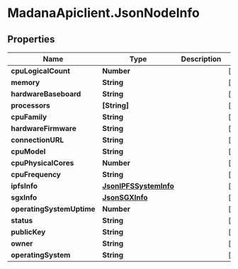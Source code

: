 # MadanaApiclient.JsonNodeInfo

## Properties

Name | Type | Description | Notes
------------ | ------------- | ------------- | -------------
**cpuLogicalCount** | **Number** |  | [optional] 
**memory** | **String** |  | [optional] 
**hardwareBaseboard** | **String** |  | [optional] 
**processors** | **[String]** |  | [optional] 
**cpuFamily** | **String** |  | [optional] 
**hardwareFirmware** | **String** |  | [optional] 
**connectionURL** | **String** |  | [optional] 
**cpuModel** | **String** |  | [optional] 
**cpuPhysicalCores** | **Number** |  | [optional] 
**cpuFrequency** | **String** |  | [optional] 
**ipfsInfo** | [**JsonIPFSSystemInfo**](JsonIPFSSystemInfo.md) |  | [optional] 
**sgxInfo** | [**JsonSGXInfo**](JsonSGXInfo.md) |  | [optional] 
**operatingSystemUptime** | **Number** |  | [optional] 
**status** | **String** |  | [optional] 
**publicKey** | **String** |  | [optional] 
**owner** | **String** |  | [optional] 
**operatingSystem** | **String** |  | [optional] 


